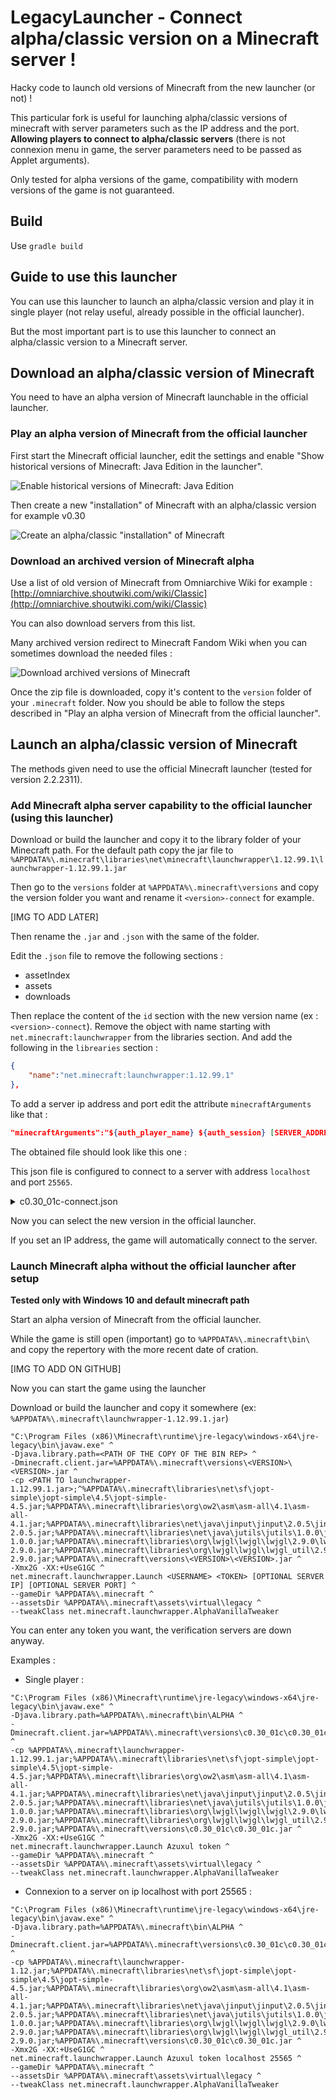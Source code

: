 # LegacyLauncher - Connect alpha/classic version on a Minecraft server !
Hacky code to launch old versions of Minecraft from the new launcher (or not) !

This particular fork is useful for launching alpha/classic versions of minecraft with server parameters such as the IP address and the port. <b>Allowing players to connect to alpha/classic servers</b> (there is not connexion menu in game, the server parameters need to be passed as Applet arguments).

Only tested for alpha versions of the game, compatibility with modern versions of the game is not guaranteed.

## Build

Use
`gradle build`

## Guide to use this launcher

You can use this launcher to launch an alpha/classic version and play it in single player (not relay useful, already possible in the official launcher).

But the most important part is to use this launcher to connect an alpha/classic version to a Minecraft server.

## Download an alpha/classic version of Minecraft
You need to have an alpha version of Minecraft launchable in the official launcher.

### Play an alpha version of Minecraft from the official launcher

First start the Minecraft official launcher, edit the settings and enable "Show historical versions of Minecraft: Java Edition in the launcher".

![Enable historical versions of Minecraft: Java Edition ](https://user-images.githubusercontent.com/11092555/112204599-21d87300-8c14-11eb-9ad0-221c60733c82.png)

Then create a new "installation" of Minecraft with an alpha/classic version for example v0.30

![Create an alpha/classic "installation" of Minecraft](https://user-images.githubusercontent.com/11092555/112204773-59dfb600-8c14-11eb-8b10-0ed08067bb99.png)



### Download an archived version of Minecraft alpha

Use a list of old version of Minecraft from Omniarchive Wiki for example :
[http://omniarchive.shoutwiki.com/wiki/Classic](http://omniarchive.shoutwiki.com/wiki/Classic)

You can also download servers from this list.

Many archived version redirect to Minecraft Fandom Wiki when you can sometimes download the needed files :

![Download archived versions of Minecraft](https://user-images.githubusercontent.com/11092555/112205166-d377a400-8c14-11eb-96f3-0eae909db50b.png)


Once the zip file is downloaded, copy it's content to the `version` folder of your `.minecraft` folder.
Now you should be able to follow the steps described in "Play an alpha version of Minecraft from the official launcher".

## Launch an alpha/classic version of Minecraft

The methods given need to use the official Minecraft launcher (tested for version 2.2.2311).

### Add Minecraft alpha server capability to the official launcher (using this launcher)

Download or build the launcher and copy it to the library folder of your Minecraft path. For the default path copy the jar file to
`%APPDATA%\.minecraft\libraries\net\minecraft\launchwrapper\1.12.99.1\launchwrapper-1.12.99.1.jar`

Then go to the `versions` folder at `%APPDATA%\.minecraft\versions` and copy the version folder you want and rename it `<version>-connect` for example.

[IMG TO ADD LATER]

Then rename the `.jar` and `.json` with the same of the folder.

Edit the `.json` file to remove the following sections :
- assetIndex
- assets
- downloads

Then replace the content of the `id` section with the new version name (ex : `<version>-connect`).
Remove the object with name starting with `net.minecraft:launchwrapper` from the libraries section.
And add the following in the `librearies` section :
```json
{
    "name":"net.minecraft:launchwrapper:1.12.99.1"
},
```

To add a server ip address and port edit the attribute `minecraftArguments` like that :
```json
"minecraftArguments":"${auth_player_name} ${auth_session} [SERVER_ADDRESS] [SERVER_PORT] --gameDir ${game_directory} --assetsDir ${game_assets} --tweakClass net.minecraft.launchwrapper.AlphaVanillaTweaker"
```

The obtained file should look like this one :

This json file is configured to connect to a server with address `localhost` and port `25565`.

<details>
  <summary>c0.30_01c-connect.json</summary>


  ```json
  {
  "id":"c0.30_01c-connect",
  "libraries":[
    {
      "name":"net.minecraft:launchwrapper:1.12.99.1"
    },
    {
      "downloads":{
        "artifact":{
          "path":"net/sf/jopt-simple/jopt-simple/4.5/jopt-simple-4.5.jar",
          "sha1":"6065cc95c661255349c1d0756657be17c29a4fd3",
          "size":61311,
          "url":"https://libraries.minecraft.net/net/sf/jopt-simple/jopt-simple/4.5/jopt-simple-4.5.jar"
        }
      },
      "name":"net.sf.jopt-simple:jopt-simple:4.5"
    },
    {
      "downloads":{
        "artifact":{
          "path":"org/ow2/asm/asm-all/4.1/asm-all-4.1.jar",
          "sha1":"054986e962b88d8660ae4566475658469595ef58",
          "size":214592,
          "url":"https://libraries.minecraft.net/org/ow2/asm/asm-all/4.1/asm-all-4.1.jar"
        }
      },
      "name":"org.ow2.asm:asm-all:4.1"
    },
    {
      "downloads":{
        "artifact":{
          "path":"net/java/jinput/jinput/2.0.5/jinput-2.0.5.jar",
          "sha1":"39c7796b469a600f72380316f6b1f11db6c2c7c4",
          "size":208338,
          "url":"https://libraries.minecraft.net/net/java/jinput/jinput/2.0.5/jinput-2.0.5.jar"
        }
      },
      "name":"net.java.jinput:jinput:2.0.5"
    },
    {
      "downloads":{
        "artifact":{
          "path":"net/java/jutils/jutils/1.0.0/jutils-1.0.0.jar",
          "sha1":"e12fe1fda814bd348c1579329c86943d2cd3c6a6",
          "size":7508,
          "url":"https://libraries.minecraft.net/net/java/jutils/jutils/1.0.0/jutils-1.0.0.jar"
        }
      },
      "name":"net.java.jutils:jutils:1.0.0"
    },
    {
      "downloads":{
        "artifact":{
          "path":"org/lwjgl/lwjgl/lwjgl/2.9.0/lwjgl-2.9.0.jar",
          "sha1":"5654d06e61a1bba7ae1e7f5233e1106be64c91cd",
          "size":994633,
          "url":"https://libraries.minecraft.net/org/lwjgl/lwjgl/lwjgl/2.9.0/lwjgl-2.9.0.jar"
        }
      },
      "name":"org.lwjgl.lwjgl:lwjgl:2.9.0",
      "rules":[
        {
          "action":"allow"
        },
        {
          "action":"disallow",
          "os":{
            "name":"osx",
            "version":"^10\\.5\\.\\d$"
          }
        }
      ]
    },
    {
      "downloads":{
        "artifact":{
          "path":"org/lwjgl/lwjgl/lwjgl_util/2.9.0/lwjgl_util-2.9.0.jar",
          "sha1":"a778846b64008fc7f48ead2377f034e547991699",
          "size":173360,
          "url":"https://libraries.minecraft.net/org/lwjgl/lwjgl/lwjgl_util/2.9.0/lwjgl_util-2.9.0.jar"
        }
      },
      "name":"org.lwjgl.lwjgl:lwjgl_util:2.9.0",
      "rules":[
        {
          "action":"allow"
        },
        {
          "action":"disallow",
          "os":{
            "name":"osx",
            "version":"^10\\.5\\.\\d$"
          }
        }
      ]
    },
    {
      "downloads":{
        "classifiers":{
          "natives-linux":{
            "path":"org/lwjgl/lwjgl/lwjgl-platform/2.9.0/lwjgl-platform-2.9.0-natives-linux.jar",
            "sha1":"2ba5dcb11048147f1a74eff2deb192c001321f77",
            "size":569061,
            "url":"https://libraries.minecraft.net/org/lwjgl/lwjgl/lwjgl-platform/2.9.0/lwjgl-platform-2.9.0-natives-linux.jar"
          },
          "natives-osx":{
            "path":"org/lwjgl/lwjgl/lwjgl-platform/2.9.0/lwjgl-platform-2.9.0-natives-osx.jar",
            "sha1":"6621b382cb14cc409b041d8d72829156a87c31aa",
            "size":518924,
            "url":"https://libraries.minecraft.net/org/lwjgl/lwjgl/lwjgl-platform/2.9.0/lwjgl-platform-2.9.0-natives-osx.jar"
          },
          "natives-windows":{
            "path":"org/lwjgl/lwjgl/lwjgl-platform/2.9.0/lwjgl-platform-2.9.0-natives-windows.jar",
            "sha1":"3f11873dc8e84c854ec7c5a8fd2e869f8aaef764",
            "size":609967,
            "url":"https://libraries.minecraft.net/org/lwjgl/lwjgl/lwjgl-platform/2.9.0/lwjgl-platform-2.9.0-natives-windows.jar"
          }
        }
      },
      "extract":{
        "exclude":[
          "META-INF/"
        ]
      },
      "name":"org.lwjgl.lwjgl:lwjgl-platform:2.9.0",
      "natives":{
        "linux":"natives-linux",
        "osx":"natives-osx",
        "windows":"natives-windows"
      },
      "rules":[
        {
          "action":"allow"
        },
        {
          "action":"disallow",
          "os":{
            "name":"osx",
            "version":"^10\\.5\\.\\d$"
          }
        }
      ]
    },
    {
      "downloads":{
        "artifact":{
          "path":"org/lwjgl/lwjgl/lwjgl/2.9.1-nightly-20130708-debug3/lwjgl-2.9.1-nightly-20130708-debug3.jar",
          "sha1":"884511652c756fac16b37236f863f346bd1ea121",
          "size":996625,
          "url":"https://libraries.minecraft.net/org/lwjgl/lwjgl/lwjgl/2.9.1-nightly-20130708-debug3/lwjgl-2.9.1-nightly-20130708-debug3.jar"
        }
      },
      "name":"org.lwjgl.lwjgl:lwjgl:2.9.1-nightly-20130708-debug3",
      "rules":[
        {
          "action":"allow",
          "os":{
            "name":"osx",
            "version":"^10\\.5\\.\\d$"
          }
        }
      ]
    },
    {
      "downloads":{
        "artifact":{
          "path":"org/lwjgl/lwjgl/lwjgl_util/2.9.1-nightly-20130708-debug3/lwjgl_util-2.9.1-nightly-20130708-debug3.jar",
          "sha1":"fb693ba4e22a85432a32e8a048893dc7a92f42ac",
          "size":173338,
          "url":"https://libraries.minecraft.net/org/lwjgl/lwjgl/lwjgl_util/2.9.1-nightly-20130708-debug3/lwjgl_util-2.9.1-nightly-20130708-debug3.jar"
        }
      },
      "name":"org.lwjgl.lwjgl:lwjgl_util:2.9.1-nightly-20130708-debug3",
      "rules":[
        {
          "action":"allow",
          "os":{
            "name":"osx",
            "version":"^10\\.5\\.\\d$"
          }
        }
      ]
    },
    {
      "downloads":{
        "classifiers":{
          "natives-osx":{
            "path":"org/lwjgl/lwjgl/lwjgl-platform/2.9.1-nightly-20130708-debug3/lwjgl-platform-2.9.1-nightly-20130708-debug3-natives-osx.jar",
            "sha1":"a9b83ad85742cad09c3574a91b0423bac3f7a0f5",
            "size":458181,
            "url":"https://libraries.minecraft.net/org/lwjgl/lwjgl/lwjgl-platform/2.9.1-nightly-20130708-debug3/lwjgl-platform-2.9.1-nightly-20130708-debug3-natives-osx.jar"
          }
        }
      },
      "extract":{
        "exclude":[
          "META-INF/"
        ]
      },
      "name":"org.lwjgl.lwjgl:lwjgl-platform:2.9.1-nightly-20130708-debug3",
      "natives":{
        "linux":"natives-linux",
        "osx":"natives-osx",
        "windows":"natives-windows"
      },
      "rules":[
        {
          "action":"allow",
          "os":{
            "name":"osx",
            "version":"^10\\.5\\.\\d$"
          }
        }
      ]
    },
    {
      "downloads":{
        "classifiers":{
          "natives-linux":{
            "path":"net/java/jinput/jinput-platform/2.0.5/jinput-platform-2.0.5-natives-linux.jar",
            "sha1":"7ff832a6eb9ab6a767f1ade2b548092d0fa64795",
            "size":10362,
            "url":"https://libraries.minecraft.net/net/java/jinput/jinput-platform/2.0.5/jinput-platform-2.0.5-natives-linux.jar"
          },
          "natives-osx":{
            "path":"net/java/jinput/jinput-platform/2.0.5/jinput-platform-2.0.5-natives-osx.jar",
            "sha1":"53f9c919f34d2ca9de8c51fc4e1e8282029a9232",
            "size":12186,
            "url":"https://libraries.minecraft.net/net/java/jinput/jinput-platform/2.0.5/jinput-platform-2.0.5-natives-osx.jar"
          },
          "natives-windows":{
            "path":"net/java/jinput/jinput-platform/2.0.5/jinput-platform-2.0.5-natives-windows.jar",
            "sha1":"385ee093e01f587f30ee1c8a2ee7d408fd732e16",
            "size":155179,
            "url":"https://libraries.minecraft.net/net/java/jinput/jinput-platform/2.0.5/jinput-platform-2.0.5-natives-windows.jar"
          }
        }
      },
      "extract":{
        "exclude":[
          "META-INF/"
        ]
      },
      "name":"net.java.jinput:jinput-platform:2.0.5",
      "natives":{
        "linux":"natives-linux",
        "osx":"natives-osx",
        "windows":"natives-windows"
      }
    },
    {
      "downloads":{
        "classifiers":{
          "natives-linux":{
            "path":"net/java/jinput/jinput-platform/2.0.5/jinput-platform-2.0.5-natives-linux.jar",
            "sha1":"7ff832a6eb9ab6a767f1ade2b548092d0fa64795",
            "size":10362,
            "url":"https://libraries.minecraft.net/net/java/jinput/jinput-platform/2.0.5/jinput-platform-2.0.5-natives-linux.jar"
          },
          "natives-osx":{
            "path":"net/java/jinput/jinput-platform/2.0.5/jinput-platform-2.0.5-natives-osx.jar",
            "sha1":"53f9c919f34d2ca9de8c51fc4e1e8282029a9232",
            "size":12186,
            "url":"https://libraries.minecraft.net/net/java/jinput/jinput-platform/2.0.5/jinput-platform-2.0.5-natives-osx.jar"
          },
          "natives-windows":{
            "path":"net/java/jinput/jinput-platform/2.0.5/jinput-platform-2.0.5-natives-windows.jar",
            "sha1":"385ee093e01f587f30ee1c8a2ee7d408fd732e16",
            "size":155179,
            "url":"https://libraries.minecraft.net/net/java/jinput/jinput-platform/2.0.5/jinput-platform-2.0.5-natives-windows.jar"
          }
        }
      },
      "extract":{
        "exclude":[
          "META-INF/"
        ]
      },
      "name":"net.java.jinput:jinput-platform:2.0.5",
      "natives":{
        "linux":"natives-linux",
        "osx":"natives-osx",
        "windows":"natives-windows"
      }
    }
  ],
  "mainClass":"net.minecraft.launchwrapper.Launch",
  "minecraftArguments":"${auth_player_name} ${auth_session} localhost 25565 --gameDir ${game_directory} --assetsDir ${game_assets} --tweakClass net.minecraft.launchwrapper.AlphaVanillaTweaker",
  "minimumLauncherVersion":7,
  "releaseTime":"2009-12-21T22:00:00+00:00",
  "time":"2009-12-21T22:00:00+00:00",
  "type":"old_alpha"
}
  ```

</details>

Now you can select the new version in the official launcher.

If you set an IP address, the game will automatically connect to the server.

### Launch Minecraft alpha without the official launcher after setup

<b>Tested only with Windows 10 and default minecraft path</b>

Start an alpha version of Minecraft from the official launcher.

While the game is still open (important) go to `%APPDATA%\.minecraft\bin\` and copy the repertory with the more recent date of cration.

[IMG TO ADD ON GITHUB]


Now you can start the game using the launcher

Download or build the launcher and copy it somewhere (ex: `%APPDATA%\.minecraft\launchwrapper-1.12.99.1.jar`)

```shell
"C:\Program Files (x86)\Minecraft\runtime\jre-legacy\windows-x64\jre-legacy\bin\javaw.exe" ^
-Djava.library.path=<PATH OF THE COPY OF THE BIN REP> ^
-Dminecraft.client.jar=%APPDATA%\.minecraft\versions\<VERSION>\<VERSION>.jar ^
-cp <PATH TO launchwrapper-1.12.99.1.jar>;^%APPDATA%\.minecraft\libraries\net\sf\jopt-simple\jopt-simple\4.5\jopt-simple-4.5.jar;%APPDATA%\.minecraft\libraries\org\ow2\asm\asm-all\4.1\asm-all-4.1.jar;%APPDATA%\.minecraft\libraries\net\java\jinput\jinput\2.0.5\jinput-2.0.5.jar;%APPDATA%\.minecraft\libraries\net\java\jutils\jutils\1.0.0\jutils-1.0.0.jar;%APPDATA%\.minecraft\libraries\org\lwjgl\lwjgl\lwjgl\2.9.0\lwjgl-2.9.0.jar;%APPDATA%\.minecraft\libraries\org\lwjgl\lwjgl\lwjgl_util\2.9.0\lwjgl_util-2.9.0.jar;%APPDATA%\.minecraft\versions\<VERSION>\<VERSION>.jar ^
-Xmx2G -XX:+UseG1GC ^
net.minecraft.launchwrapper.Launch <USERNAME> <TOKEN> [OPTIONAL SERVER IP] [OPTIONAL SERVER PORT] ^
--gameDir %APPDATA%\.minecraft ^
--assetsDir %APPDATA%\.minecraft\assets\virtual\legacy ^
--tweakClass net.minecraft.launchwrapper.AlphaVanillaTweaker
```

You can enter any token you want, the verification servers are down anyway.

Examples :

- Single player :

```shell
"C:\Program Files (x86)\Minecraft\runtime\jre-legacy\windows-x64\jre-legacy\bin\javaw.exe" ^
-Djava.library.path=%APPDATA%\.minecraft\bin\ALPHA ^
-Dminecraft.client.jar=%APPDATA%\.minecraft\versions\c0.30_01c\c0.30_01c.jar ^
-cp %APPDATA%\.minecraft\launchwrapper-1.12.99.1.jar;%APPDATA%\.minecraft\libraries\net\sf\jopt-simple\jopt-simple\4.5\jopt-simple-4.5.jar;%APPDATA%\.minecraft\libraries\org\ow2\asm\asm-all\4.1\asm-all-4.1.jar;%APPDATA%\.minecraft\libraries\net\java\jinput\jinput\2.0.5\jinput-2.0.5.jar;%APPDATA%\.minecraft\libraries\net\java\jutils\jutils\1.0.0\jutils-1.0.0.jar;%APPDATA%\.minecraft\libraries\org\lwjgl\lwjgl\lwjgl\2.9.0\lwjgl-2.9.0.jar;%APPDATA%\.minecraft\libraries\org\lwjgl\lwjgl\lwjgl_util\2.9.0\lwjgl_util-2.9.0.jar;%APPDATA%\.minecraft\versions\c0.30_01c\c0.30_01c.jar ^
-Xmx2G -XX:+UseG1GC ^
net.minecraft.launchwrapper.Launch Azuxul token ^
--gameDir %APPDATA%\.minecraft ^
--assetsDir %APPDATA%\.minecraft\assets\virtual\legacy ^
--tweakClass net.minecraft.launchwrapper.AlphaVanillaTweaker
```

- Connexion to a server on ip localhost with port 25565 :

```shell
"C:\Program Files (x86)\Minecraft\runtime\jre-legacy\windows-x64\jre-legacy\bin\javaw.exe" ^
-Djava.library.path=%APPDATA%\.minecraft\bin\ALPHA ^
-Dminecraft.client.jar=%APPDATA%\.minecraft\versions\c0.30_01c\c0.30_01c.jar ^
-cp %APPDATA%\.minecraft\launchwrapper-1.12.jar;%APPDATA%\.minecraft\libraries\net\sf\jopt-simple\jopt-simple\4.5\jopt-simple-4.5.jar;%APPDATA%\.minecraft\libraries\org\ow2\asm\asm-all\4.1\asm-all-4.1.jar;%APPDATA%\.minecraft\libraries\net\java\jinput\jinput\2.0.5\jinput-2.0.5.jar;%APPDATA%\.minecraft\libraries\net\java\jutils\jutils\1.0.0\jutils-1.0.0.jar;%APPDATA%\.minecraft\libraries\org\lwjgl\lwjgl\lwjgl\2.9.0\lwjgl-2.9.0.jar;%APPDATA%\.minecraft\libraries\org\lwjgl\lwjgl\lwjgl_util\2.9.0\lwjgl_util-2.9.0.jar;%APPDATA%\.minecraft\versions\c0.30_01c\c0.30_01c.jar ^
-Xmx2G -XX:+UseG1GC ^
net.minecraft.launchwrapper.Launch Azuxul token localhost 25565 ^
--gameDir %APPDATA%\.minecraft ^
--assetsDir %APPDATA%\.minecraft\assets\virtual\legacy ^
--tweakClass net.minecraft.launchwrapper.AlphaVanillaTweaker
```

